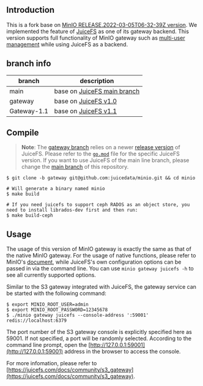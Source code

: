 ## Introduction

This is a fork base on [MinIO RELEASE.2022-03-05T06-32-39Z version](https://github.com/minio/minio/tree/RELEASE.2022-03-05T06-32-39Z). We implemented the feature of [JuiceFS](https://github.com/juicedata/juicefs) as one of its gateway backend. This version supports full functionality of MinIO gateway such as [multi-user management](https://docs.min.io/docs/minio-multi-user-quickstart-guide.html) while using JuiceFS as a backend.

## branch info

| branch      | description                                                                   |
|-------------|-------------------------------------------------------------------------------|
| main        | base on [JuiceFS main branch](https://github.com/juicedata/juicefs/tree/main) |
| gateway     | base on [JuiceFS v1.0](https://github.com/juicedata/juicefs/tree/release-1.0) |
| Gateway-1.1 | base on [JuiceFS v1.1](https://github.com/juicedata/juicefs/tree/release-1.1) |


## Compile

> **Note**: The [gateway branch](https://github.com/juicedata/minio/tree/gateway) relies on a newer [release version](https://github.com/juicedata/juicefs/releases) of JuiceFS. Please refer to the [`go.mod`](go.mod) file for the specific JuiceFS version. If you want to use JuiceFS of the main line branch, please change the [main branch](https://github.com/juicedata/minio/tree/main) of this repository.

```shell
$ git clone -b gateway git@github.com:juicedata/minio.git && cd minio

# Will generate a binary named minio
$ make build

# If you need juicefs to support ceph RADOS as an object store, you need to install librados-dev first and then run:
$ make build-ceph
```

## Usage

The usage of this version of MinIO gateway is exactly the same as that of the native MinIO gateway. For the usage of native functions, please refer to MinIO's [document](https://docs.min.io/docs/minio-gateway-for-s3.html), while JuiceFS's own configuration options can be passed in via the command line. You can use `minio gateway juicefs -h` to see all currently supported options.

Similar to the S3 gateway integrated with JuiceFS, the gateway service can be started with the following command:

```shell
$ export MINIO_ROOT_USER=admin
$ export MINIO_ROOT_PASSWORD=12345678
$ ./minio gateway juicefs --console-address ':59001' redis://localhost:6379
```

The port number of the S3 gateway console is explicitly specified here as 59001. If not specified, a port will be randomly selected. According to the command line prompt, open the [http://127.0.0.1:59001](http://127.0.0.1:59001) address in the browser to access the console.

For more infomation, please refer to [https://juicefs.com/docs/community/s3_gateway](https://juicefs.com/docs/community/s3_gateway).
